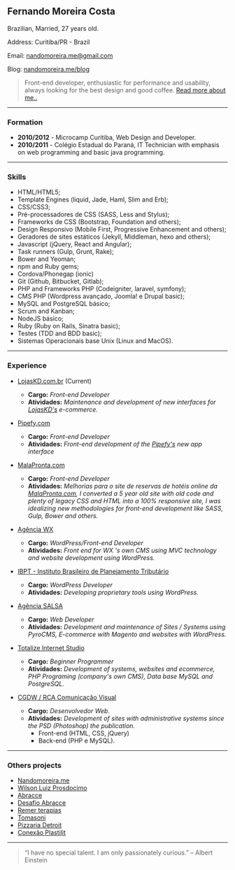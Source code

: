 ## **Fernando Moreira Costa**

Brazilian, Married, 27 years old.

Address: Curitiba/PR - Brazil

Email: [nandomoreira.me@gmail.com](mailto:nandomoreira.me@gmail.com)

Blog: [nandomoreira.me/blog](https://nandomoreira.me/blog)

> Front-end developer, enthusiastic for performance and usability, always looking for the best design and good coffee. [Read more about me..](https://nandomoreira.me/about/)

---

### Formation

* **2010/2012** - Microcamp Curitiba, Web Design and Developer.
* **2010/2011** - Colégio Estadual do Paraná, IT Technician with emphasis on web programming and basic java programming.

---

### Skills

* HTML/HTML5;
* Template Engines (liquid, Jade, Haml, Slim and Erb);
* CSS/CSS3;
* Pré-processadores de CSS (SASS, Less and Stylus);
* Frameworks de CSS (Bootstrap, Foundation and others);
* Design Responsivo (Mobile First, Progressive Enhancement and others);
* Geradores de sites estáticos (Jekyll, Middleman, hexo and others);
* Javascript (jQuery, React and Angular);
* Task runners (Gulp, Grunt, Rake);
* Bower and Yeoman;
* npm and Ruby gems;
* Cordova/Phonegap (ionic)
* Git (Github, Bitbucket, Gitlab);
* PHP and Frameworks PHP (Codeigniter, laravel, symfony);
* CMS PHP (Wordpress avançado, Joomla! e Drupal basic);
* MySQL and PostgreSQL básico;
* Scrum and Kanban;
* NodeJS básico;
* Ruby (Ruby on Rails, Sinatra basic);
* Testes (TDD and BDD basic);
* Sistemas Operacionais base Unix (Linux and MacOS).

---

### Experience

* [LojasKD.com.br](https://www.lojaskd.com.br/) (Current)
    * **Cargo:** *Front-end Developer*
    * **Atividades:** *Maintenance and development of new interfaces for [LojasKD's](https://www.lojaskd.com.br/) e-commerce.*

* [Pipefy.com](http://pipefy.com)
    * **Cargo:** *Front-end Developer*
    * **Atividades:** *Front-end development of the [Pipefy's](http://app.pipefy.com) new app interface*

* [MalaPronta.com](http://malapronta.com.br/)
    * **Cargo:** *Front-end Developer*
    * **Atividades:** *Melhorias para o site de reservas de hotéis online da [MalaPronta.com](http://malapronta.com.br/), I converted a 5 year old site with old code and plenty of legacy CSS and HTML into a 100% responsive site, I was idealizing new methodologies for front-end development like SASS, Gulp, Bower and others.*

* [Agência WX](http://agenciawx.com.br/)
    * **Cargo:** *WordPress/Front-end Developer*
    * **Atividades:** *Front end for WX 's own CMS using MVC technology and website development using WordPress.*

* [IBPT - Instituto Brasileiro de Planejamento Tributário](http://www.ibpt.org.br/)
    * **Cargo:** *WordPress Developer*
    * **Atividades:** *Developing proprietary tools using WordPress.*

* [Agência SALSA](http://salsa.ag/)
    * **Cargo:** *Web Developer*
    * **Atividades:** *Development and maintenance of Sites / Systems using PyroCMS, E-commerce with Magento and websites with WordPress.*
    
* [Totalize Internet Studio](http://www.totalize.com.br/)
    * **Cargo:** *Beginner Programmer*
    * **Atividades:** *Development of systems, websites and ecommerce, PHP Programing (company's own CMS), Data base MySQL and PostgreSQL.*
 
* [CGDW / RCA Comunicação Visual](http://www.cgdw.com.br/)
   * **Cargo:** *Desenvolvedor Web.*
   * **Atividades:** *Development of sites with administrative systems since the PSD (Photoshop) the publication.*
      * Front-end (HTML, CSS, jQuery)
      * Back-end (PHP e MySQL).

---

### Others projects

* [Nandomoreira.me](https://nandomoreira.me/)
* [Wilson Luiz Prosdocimo](http://wprosdocimo.com.br/)
* [Abracce](http://www.abracce.org.br/)
* [Desafio Abracce](http://desafio.abracce.org.br/)
* [Remer terapias](http://remerterapias.com.br/)
* [Tomasoni](http://tomasoni.ind.br/)
* [Pizzaria Detroit](http://www.pizzariadetroit.com.br/)
* [Conexão Plastilit](http://www.conexaoplastilit.com.br/)

---

> “I have no special talent. I am only passionately curious.” – Albert Einstein
